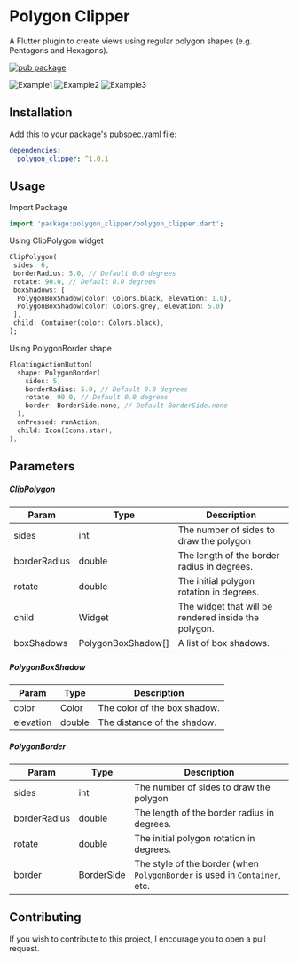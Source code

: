 
# Polygon Clipper  
  
A Flutter plugin to create views using regular polygon shapes (e.g. Pentagons and Hexagons).  

[![pub package](https://img.shields.io/pub/v/polygon_clipper.svg)](https://pub.dartlang.org/packages/polygon_clipper)
  
![Example1](https://raw.githubusercontent.com/leonardocaldas/flutter-polygon-clipper/assets/imgs/screenshot1.png)
![Example2](https://raw.githubusercontent.com/leonardocaldas/flutter-polygon-clipper/assets/imgs/screenshot2.png)
![Example3](https://raw.githubusercontent.com/leonardocaldas/flutter-polygon-clipper/assets/imgs/screenshot3.png)
  
## Installation  
Add this to your package's pubspec.yaml file:

```yaml
dependencies:
  polygon_clipper: ^1.0.1
```
  
## Usage  
  
Import Package
``` dart
import 'package:polygon_clipper/polygon_clipper.dart';  
```
  
Using ClipPolygon widget
``` dart
ClipPolygon(  
 sides: 6, 
 borderRadius: 5.0, // Default 0.0 degrees
 rotate: 90.0, // Default 0.0 degrees
 boxShadows: [  
  PolygonBoxShadow(color: Colors.black, elevation: 1.0),
  PolygonBoxShadow(color: Colors.grey, elevation: 5.0)
 ],
 child: Container(color: Colors.black),
);
```  

Using PolygonBorder shape
``` dart
FloatingActionButton(
  shape: PolygonBorder(
    sides: 5,
    borderRadius: 5.0, // Default 0.0 degrees
    rotate: 90.0, // Default 0.0 degrees
    border: BorderSide.none, // Default BorderSide.none
  ),
  onPressed: runAction,
  child: Icon(Icons.star),
),
```
  
## Parameters  

##### ClipPolygon
| Param | Type | Description |
 |---|---|---|  
| sides | int | The number of sides to draw the polygon
| borderRadius | double | The length of the border radius in degrees.
| rotate | double | The initial polygon rotation in degrees.
| child | Widget | The widget that will be rendered inside the polygon.
| boxShadows | PolygonBoxShadow[] |A list of box shadows.

##### PolygonBoxShadow

| Param | Type | Description |
 |---|---|---|  
| color | Color | The color of the box shadow.
| elevation | double | The distance of the shadow.

##### PolygonBorder
| Param | Type | Description |
 |---|---|---|  
| sides | int | The number of sides to draw the polygon
| borderRadius | double | The length of the border radius in degrees.
| rotate | double | The initial polygon rotation in degrees.
| border | BorderSide | The style of the border (when `PolygonBorder` is used in `Container`, etc.

## Contributing

If you wish to contribute to this project, I encourage you to open a pull request.